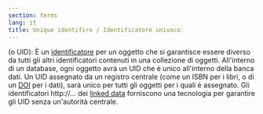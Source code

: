 ```yaml
---
section: terms
lang: it
title: Unique identifire / Identificatore univoco
---
```


(o UID): È un [identificatore](/glossary/it/terms/identifier/) per un oggetto che si garantisce essere diverso da tutti gli altri identificatori contenuti in una collezione di oggetti. All'interno di un database, ogni oggetto avrà un UID che è unico all'interno della banca dati. Un UID assegnato da un registro centrale (come un ISBN per i libri, o di un [DOI](/glossary/it/terms/doi/) per i dati), sarà unico per tutti gli oggetti per i quali è assegnato. Gli identificatori http://... dei [linked data](/glossary/en/terms/linked-data/) forniscono una tecnologia per garantire gli UID senza un'autorità centrale.
